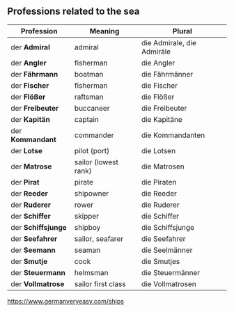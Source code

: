## Professions related to the sea

| Profession           | Meaning              | Plural                     |
| -------------------- | -------------------- | -------------------------- |
| der **Admiral**      | admiral              | die Admirale, die Admiräle |
| der **Angler**       | fisherman            | die Angler                 |
| der **Fährmann**     | boatman              | die Fährmänner             |
| der **Fischer**      | fisherman            | die Fischer                |
| der **Flößer**       | raftsman             | die Flößer                 |
| der **Freibeuter**   | buccaneer            | die Freibeuter             |
| der **Kapitän**      | captain              | die Kapitäne               |
| der **Kommandant**   | commander            | die Kommandanten           |
| der **Lotse**        | pilot (port)         | die Lotsen                 |
| der **Matrose**      | sailor (lowest rank) | die Matrosen               |
| der **Pirat**        | pirate               | die Piraten                |
| der **Reeder**       | shipowner            | die Reeder                 |
| der **Ruderer**      | rower                | die Ruderer                |
| der **Schiffer**     | skipper              | die Schiffer               |
| der **Schiffsjunge** | shipboy              | die Schiffsjunge           |
| der **Seefahrer**    | sailor, seafarer     | die Seefahrer              |
| der **Seemann**      | seaman               | die Seelmänner             |
| der **Smutje**       | cook                 | die Smutjes                |
| der **Steuermann**   | helmsman             | die Steuermänner           |
| der **Vollmatrose**  | sailor first class   | die Vollmatrosen           |

https://www.germanveryeasy.com/ships
